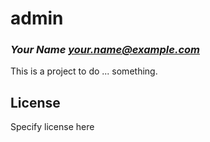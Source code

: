 # admin
### _Your Name <your.name@example.com>_

This is a project to do ... something.

## License

Specify license here


